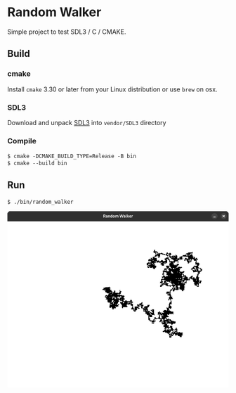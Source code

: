 # Random Walker 

Simple project to test SDL3 / C / CMAKE.

## Build

### cmake

Install `cmake` 3.30 or later from your Linux distribution or use `brew` on osx.

### SDL3

Download and unpack [SDL3](https://github.com/libsdl-org/SDL/releases/download/release-3.2.12/SDL3-3.2.12.tar.gz) into `vendor/SDL3` directory

### Compile

    $ cmake -DCMAKE_BUILD_TYPE=Release -B bin
    $ cmake --build bin

## Run

    $ ./bin/random_walker

![random walker](walker.png)